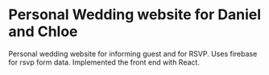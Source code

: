 # Personal Wedding website for Daniel and Chloe

Personal wedding website for informing guest and for RSVP.
Uses firebase for rsvp form data.
Implemented the front end with React.